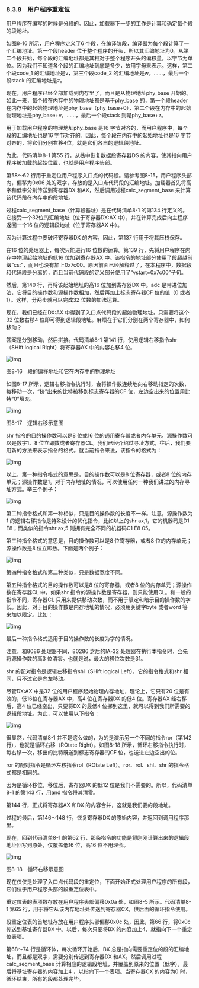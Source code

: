 ### 8.3.8　用户程序重定位

用户程序在编写的时候是分段的。因此，加载器下一步的工作是计算和确定每个段的段地址。

如图8-16 所示，用户程序定义了6 个段，在编译阶段，编译器为每个段计算了一个汇编地址。第一个段header 位于整个程序的开头，所以其汇编地址为0。从第二个段开始，每个段的汇编地址都是其相对于整个程序开头的偏移量，以字节为单位。因为我们不知道各个段的汇编地址到底是多少，故用字母来表示。这样，第二个段code_1 的汇编地址是v，第三个段code_2 的汇编地址是w，……，最后一个段stack 的汇编地址是z。

现在，用户程序已经全部加载到内存里了，而且是从物理地址phy_base 开始的。如此一来，每个段在内存中的物理地址都是基于phy_base 的，第一个段header 在内存中的起始物理地址是phy_base（phy_base+0），第二个段在内存中的起始物理地址是phy_base+v，……，最后一个段stack 则是phy_base+z。

用于加载用户程序的物理地址phy_base 是16 字节对齐的，而用户程序中，每个段的汇编地址也是16 字节对齐的。因此，每个段在内存中的起始地址也是16 字节对齐的，将它们分别右移4位，就是它们各自的逻辑段地址。

为此，代码清单8-1 第55 行，从栈中恢复数据段寄存器DS 的内容，使其指向用户程序被加载的起始位置，也就是用户程序头部。

第58～62 行用于重定位用户程序入口点的代码段。请参考图8-15，用户程序头部内，偏移为0x06 处的双字，存放的是入口点代码段的汇编地址。加载器首先将高字和低字分别传送到寄存器DX 和AX，然后调用过程calc_segment_base 来计算该代码段在内存中的段地址。

过程calc_segment_base（计算段基址）是在代码清单8-1 的第134 行定义的。它接受一个32位的汇编地址（位于寄存器DX:AX 中），并在计算完成后向主程序返回一个16 位的逻辑段地址（位于寄存器AX 中）。

因为计算过程中要破坏寄存器DX 的内容，因此，第137 行用于将其压栈保存。

在16 位的处理器上，每次只能进行16 位数的运算。第139 行，先将用户程序在内存中物理起始地址的低16 位加到寄存器AX 中。该指令的地址部分使用了段超越前缀“cs:”，而且也没有加上0x7c00。原因前面已经解释过了，在本程序中，数据段和代码段是分离的，而且当前代码段的定义部分使用了“vstart=0x7c00”子句。

然后，第140 行，再将该起始地址的高16 位加到寄存器DX 中。adc 是带进位加法，它将目的操作数和源操作数相加，然后再加上标志寄存器CF 位的值（0 或者1）。这样，分两步就可以完成32 位数的加法运算。

现在，我们已经在DX:AX 中得到了入口点代码段的起始物理地址，只需要将这个32 位数右移4 位即可得到逻辑段地址。麻烦在于它们分别在两个寄存器中，如何移动？

答案是分别移动，然后拼接。代码清单8-1 第141 行，使用逻辑右移指令shr（SHift logical Right）将寄存器AX 中的内容右移4 位。

![img](../0-Assets/Epubook/x86汇编语言从实模式到保护模式_李忠_等_Z_Library/images/00297.jpeg)

图8-16　段的偏移地址和它在内存中的物理地址

如图8-17 所示，逻辑右移指令执行时，会将操作数连续地向右移动指定的次数，每移动一次，“挤”出来的比特被移到标志寄存器的CF 位，左边空出来的位置用比特“0”填充。

![img](../0-Assets/Epubook/x86汇编语言从实模式到保护模式_李忠_等_Z_Library/images/00298.jpeg)

图8-17　逻辑右移示意图

shr 指令的目的操作数可以是8 位或16 位的通用寄存器或者内存单元，源操作数可以是数字1、8 位立即数或者寄存器CL。我们已经介绍过寻址方式，往后，我们要用新的方法来表示指令的格式。就当前指令来说，该指令的格式为：

![img](../0-Assets/Epubook/x86汇编语言从实模式到保护模式_李忠_等_Z_Library/images/00299.jpeg)

以上，第一种指令格式的意思是，目的操作数可以是8 位寄存器，或者8 位的内存单元；源操作数是1。对于内存地址的情况，可以使用任何一种我们讲过的内存寻址方式。举三个例子：

![img](../0-Assets/Epubook/x86汇编语言从实模式到保护模式_李忠_等_Z_Library/images/00300.jpeg)

第二种指令格式和第一种相似，只是目的操作数的长度不一样。注意，源操作数为1 的逻辑右移指令是特殊设计的优化指令，比如以上的shr ax,1，它的机器码是D1 E8；而类似的指令shr ax,5 则拥有完全不同的机器码C1 E8 05。

第三种指令格式的意思是，目的操作数可以是8 位寄存器，或者8 位的内存单元；源操作数是8 位立即数。下面是两个例子：

![img](../0-Assets/Epubook/x86汇编语言从实模式到保护模式_李忠_等_Z_Library/images/00301.jpeg)

第四种指令格式和第二种类似，只是数据宽度不同。

第五种指令格式的目的操作数可以是8 位的寄存器，或者8 位的内存单元；源操作数在寄存器CL 中。如果shr 指令的源操作数是寄存器，则只能使用CL。和一般的指令不同，寄存器CL 只用来提供移动次数，而不用于限定和暗示目的操作数的字长。因此，对于目的操作数是内存地址的情况，必须用关键字byte 或者word 等来加以限定。比如：

![img](../0-Assets/Epubook/x86汇编语言从实模式到保护模式_李忠_等_Z_Library/images/00302.jpeg)

最后一种指令格式适用于目的操作数的长度为字的情况。

注意，和8086 处理器不同，80286 之后的IA-32 处理器在执行本指令时，会先将源操作数的高3 位清零。也就是说，最大的移位次数是31。

shr 的配对指令是逻辑左移指令shl（SHift logical Left），它的指令格式和shr 相同，只不过它是向左移动。

尽管DX:AX 中是32 位的用户程序起始物理内存地址，理论上，它只有20 位是有效的，低16位在寄存器AX 中，高4 位在寄存器DX 的低4 位。寄存器AX 经右移后，高4 位已经空出，只要将DX 的最低4 位挪到这里，就可以得到我们所需要的逻辑段地址。为此，可以使用以下指令：

![img](../0-Assets/Epubook/x86汇编语言从实模式到保护模式_李忠_等_Z_Library/images/00303.jpeg)

很显然，代码清单8-1 并不是这么做的，为的是演示另一个不同的指令ror（第142 行），也就是循环右移（ROtate Right）。如图8-18 所示，循环右移指令执行时，每右移一次，移出的比特既送到标志寄存器的CF 位，也送进左边空出的位。

ror 的配对指令是循环左移指令rol（ROtate Left）。ror、rol、shl、shr 的指令格式都是相同的。

因为是循环移位，移位后，寄存器DX 的低12 位是我们不需要的。所以，代码清单8-1 的第143 行，用and 指令将其清零。

第144 行，正式将寄存器AX 和DX 的内容合并，这就是我们要的段地址。

过程的最后，第146～148 行，恢复寄存器DX 的原始内容，并返回到调用程序那里。

现在，回到代码清单8-1 的第62 行，那条指令的功能是将刚刚计算出来的逻辑段地址回写到原处，仅覆盖低16 位，高16 位不用理会。

![img](../0-Assets/Epubook/x86汇编语言从实模式到保护模式_李忠_等_Z_Library/images/00304.jpeg)

图8-18　循环右移示意图

现在仅仅是处理了入口点代码段的重定位，下面开始正式处理用户程序的所有段，它们位于用户程序头部的段重定位表中。

重定位表的表项数存放在用户程序头部偏移0x0a 处，如图8-5 所示。代码清单8-1 第65 行，用于将它从该内存地址处传送到寄存器CX，供后面的循环指令使用。

段重定位表的首地址存放在用户程序头部偏移0x0c 处，因此，第66 行，将0x0c 传送到基址寄存器BX 中。以后，每次只要将BX 的内容加上4，就指向下一个重定位表项。

第68～74 行是循环体，每次循环开始后，BX 总是指向需要重定位的段的汇编地址，而且都是双字，需要分别传送到寄存器DX 和AX。然后调用过程calc_segment_base 计算相应的逻辑段地址，并覆盖到原来的位置（低字），最后将基址寄存器的内容加上4 ，以指向下一个表项。当寄存器CX 的内容为0 时，循环结束，所有的段都处理完毕。